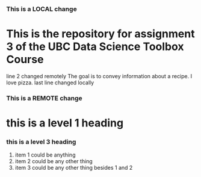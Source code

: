 ### This is a LOCAL change
# This is the repository for assignment 3 of the UBC Data Science Toolbox Course
line 2 changed remotely
The goal is to convey information about a recipe.
I love pizza.
last line changed locally
### This is a REMOTE change



# this is a level 1 heading
### this is a level 3 heading
1. item 1 could be anything
2. item 2 could be any other thing
3. item 3 could be any other thing besides 1 and 2